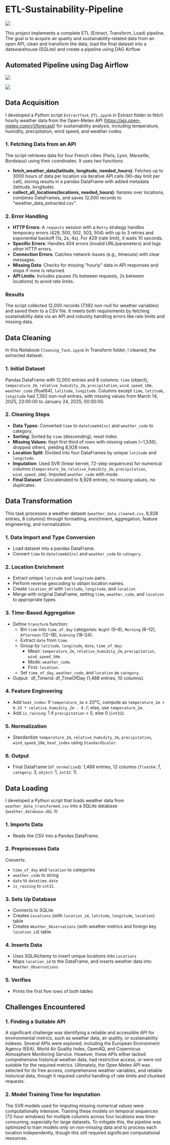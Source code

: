 # ETL-Sustainability-Pipeline

![](RepoAssets/WeathSust.jpg)

This project implements a complete ETL (Extract, Transform, Load) pipeline. The goal is to acquire air quality and sustainability-related data from an open API, clean and transform the data, load the final dataset into a datawarehouse (SQLite) and create a pipeline using DAG Airflow


## Automated Pipeline using Dag Airflow

![](RepoAssets/DagLog.png)

![](RepoAssets/Dag_Graph.png)



## Data Acquisition

I developed a Python script `ExtractTask_ETL.ipynb` in Extract folder to fetch hourly weather data from the Open-Meteo API (https://api.open-meteo.com/v1/forecast) for sustainability analysis, including temperature, humidity, precipitation, wind speed, and weather codes.

### 1. Fetching Data from an API
The script retrieves data for four French cities (Paris, Lyon, Marseille, Bordeaux) using their coordinates. It uses two functions:

- **fetch_weather_data(latitude, longitude, needed_hours)**: Fetches up to 3000 hours of data per location via iterative API calls (90-day limit per call), storing results in a pandas DataFrame with added metadata (latitude, longitude).
- **collect_all_locations(locations, needed_hours)**: Iterates over locations, combines DataFrames, and saves 12,000 records to "weather_data_extracted.csv".

### 2. Error Handling
- **HTTP Errors**: A `requests` session with a `Retry` strategy handles temporary errors (429, 500, 502, 503, 504) with up to 3 retries and exponential backoff (1s, 2s, 4s). For 429 (rate limit), it waits 10 seconds.
- **Specific Errors**: Handles 404 errors (invalid URL/parameters) and logs other HTTP errors.
- **Connection Errors**: Catches network issues (e.g., timeouts) with clear messages.
- **Missing Data**: Checks for missing "hourly" data in API responses and stops if none is returned.
- **API Limits**: Includes pauses (1s between requests, 2s between locations) to avoid rate limits.

### Results
The script collected 12,000 records (7392 non-null for weather variables) and saved them to a CSV file. It meets both requirements by fetching sustainability data via an API and robustly handling errors like rate limits and missing data.

## Data Cleaning

In this Notebook `Cleaning_Task.ipynb` in Transform folder, I cleaned, the extracted dataset.

### 1. Initial Dataset
Pandas DataFrame with 12,000 entries and 8 columns: `time` (object), `temperature_2m`, `relative_humidity_2m`, `precipitation`, `wind_speed_10m`, `weather_code` (float64), `latitude`, `longitude`. Columns except `time`, `latitude`, `longitude` had 7,392 non-null entries, with missing values from March 14, 2025, 23:00:00 to January 24, 2025, 00:00:00.

### 2. Cleaning Steps
- **Data Types**: Converted `time` to `datetime64[ns]` and `weather_code` to category.
- **Sorting**: Sorted by `time` (descending), reset index.
- **Missing Values**: Kept first third of rows with missing values (~1,536), dropped others, yielding 8,928 rows.
- **Location Split**: Divided into four DataFrames by unique `latitude` and `longitude`.
- **Imputation**: Used SVR (linear kernel, 72-step sequences) for numerical columns (`temperature_2m`, `relative_humidity_2m`, `precipitation`, `wind_speed_10m`). Imputed `weather_code` with mode.
- **Final Dataset**: Concatenated to 8,928 entries, no missing values, no duplicates.


## Data Transformation

This task processes a weather dataset (`weather_data_cleaned.csv`, 8,928 entries, 8 columns) through formatting, enrichment, aggregation, feature engineering, and normalization:

### 1. **Data Import and Type Conversion**
   - Load dataset into a pandas DataFrame.
   - Convert `time` to `datetime64[ns]` and `weather_code` to `category`.

### 2. **Location Enrichment**
   - Extract unique `latitude` and `longitude` pairs.
   - Perform reverse geocoding to obtain location names.
   - Create `location_df` with `latitude`, `longitude`, and `location`.
   - Merge with original DataFrame, setting `time`, `weather_code`, and `location` to appropriate types.

### 3. **Time-Based Aggregation**
   - Define `transform` function:
     - Bin `time` into `time_of_day` categories: `Night` (0–6), `Morning` (6–12), `Afternoon` (12–18), `Evening` (18–24).
     - Extract `date` from `time`.
     - Group by `latitude`, `longitude`, `date`, `time_of_day`:
       - Mean: `temperature_2m`, `relative_humidity_2m`, `precipitation`, `wind_speed_10m`.
       - Mode: `weather_code`.
       - First: `location`.
     - Set `time_of_day`, `weather_code`, and `location` as `category`.
   - Output: `df_Timerid: df_TimeOfDay (1,488 entries, 10 columns).

### 4. **Feature Engineering**
   - Add `heat_index`: If `temperature_2m` ≥ 20°C, compute as `temperature_2m + 0.33 * relative_humidity_2m - 0.7`; else, use `temperature_2m`.
   - Add `is_raining`: 1 if `precipitation` > 0, else 0 (`int32`).

### 5. **Normalization**
   - Standardize `temperature_2m`, `relative_humidity_2m`, `precipitation`, `wind_speed_10m`, `heat_index` using `StandardScaler`.

### 6. **Output**
   - Final DataFrame (`df_normalized`): 1,488 entries, 12 columns (`float64`: 7, `category`: 3, `object`: 1, `int32`: 1).

## Data Loading

I developed a Python script that loads weather data from `weather_data_transformed.csv` into a SQLite database (`weather_database.db`). It:

### 1. **Imports Data**
- Reads the CSV into a Pandas DataFrame.

### 2. **Preprocesses Data**
Converts:  
- `time_of_day` and `location` to categories
- `weather_code` to string
- `date` to `datetime.date`
- `is_raining` to `int32`.
### 3. **Sets Up Database**
- Connects to SQLite
- Creates `Locations` (with `location_id`, `latitude`, `longitude`, `location`) table
- Creates `Weather_Observations` (with weather metrics and foreign key `location_id`) table   

### 4. **Inserts Data**
- Uses SQLAlchemy to insert unique locations into `Locations`
- Maps `location_id` to the DataFrame, and inserts weather data into `Weather_Observations`
    
### 5. **Verifies** 
- Prints the first five rows of both tables


## Challenges Encountered  
### 1.	Finding a Suitable API
A significant challenge was identifying a reliable and accessible API for environmental metrics, such as weather data, air quality, or sustainability indexes. Several APIs were explored, including the European Environment Agency (EEA), World Air Quality Index, OpenAQ, and Copernicus Atmosphere Monitoring Service. However, these APIs either lacked comprehensive historical weather data, had restrictive access, or were not suitable for the required metrics. Ultimately, the Open Meteo API was selected for its free access, comprehensive weather variables, and reliable historical data, though it required careful handling of rate limits and chunked requests.
### 2.	Model Training Time for Imputation  
The SVR models used for imputing missing numerical values were computationally intensive. Training these models on temporal sequences (72-hour windows) for multiple columns across four locations was time-consuming, especially for large datasets. To mitigate this, the pipeline was optimized to train models only on non-missing data and to process each location independently, though this still required significant computational resources.
